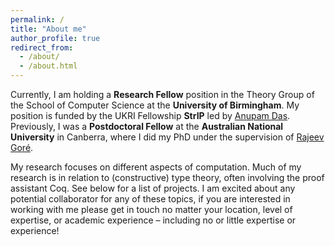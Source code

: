 ```yaml
---
permalink: /
title: "About me"
author_profile: true
redirect_from: 
  - /about/
  - /about.html
---
```


Currently, I am holding a __Research Fellow__ position in the Theory Group of the School of Computer Science at the __University of Birmingham__. My position is funded by the UKRI Fellowship __StrIP__ led by [Anupam Das](https://www.anupamdas.com). Previously, I was a __Postdoctoral Fellow__ at the __Australian National University__ in Canberra, where I did my PhD under the supervision of [Rajeev Goré](https://scholar.google.co.uk/citations?user=2lWIhEgAAAAJ&hl).

My research focuses on different aspects of computation. Much of my research is in relation to (constructive) type theory, often involving the proof assistant Coq. See below for a list of projects. I am excited about any potential collaborator for any of these topics, if you are interested in working with me please get in touch no matter your location, level of expertise, or academic experience – including no or little expertise or experience!
